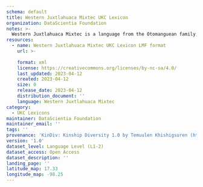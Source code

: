 ```yaml
---
schema: default
title: Western Juxtlahuaca Mixtec UKC Lexicon
organization: DataScientia Foundation
notes: >-
  Western Juxtlahuaca Mixtec is a language from the Otomanguean family, spoken in North America. The UKC Lexicon of Western Juxtlahuaca Mixtec is represented as a lexico-semantic network. It consists of words, word senses, synsets, as well as sense-level and synset-level relationships.
resources:
  - name: Western Juxtlahuaca Mixtec UKC Lexicon LMF format
    url: >-
      
    format: xml
    license: https://creativecommons.org/licenses/by-nc-sa/4.0/
    last_updated: 2023-04-12
    created: 2023-04-12
    size: 0
    release_date: 2023-04-12
    distribution_document: ''
    language: Western Juxtlahuaca Mixtec
category:
  - UKC Lexicons
maintainer: DataScientia Foundation
maintainer_email: ''
tags: ''
provenance: 'KinDiv: Kinship Diversity 1.0 by Temuulen Khishigsuren (http://ukc.disi.unitn.it/index.php/kinship/); Princeton WordNet 2.1 by Princeton University (https://wordnet.princeton.edu)'
version: '1.0'
dataset_level: Language Level (L1-2)
dataset_access: Open Access
dataset_description: ''
landing_page: ''
latitude_map: 17.33
longitude_map: -98.25
---
```

